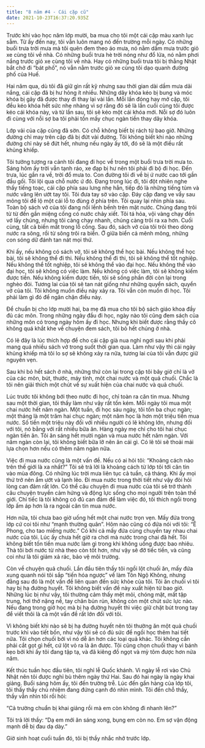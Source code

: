 ```yaml
---
title: "8 năm #4 - Cái cặp cũ"
date: 2021-10-23T16:37:20.935Z
---
```


Trước khi vào học năm lớp mười, ba mua cho tôi một cái cặp màu xanh lục sẫm. Từ ấy đến nay, tôi vẫn luôn mang nó đến trường mỗi ngày. Có những buổi trưa trời mưa mà tôi quên đem theo áo mưa, nó nằm dầm mưa trước giỏ xe cùng tôi về nhà. Có những buổi trưa hè trời nóng như đổ lửa, nó nằm phơi nắng trước giỏ xe cùng tôi về nhà. Hay có những buổi trưa tôi bị thằng Nhật bắt chở đi “bát phố”, nó vẫn nằm trước giỏ xe cùng tôi dạo quanh đường phố của Huế.

Hai năm qua, dù tôi đã giữ gìn rất kỹ nhưng sau thời gian dài dầm mưa dãi nắng, cái cặp đã bị hư hỏng ít nhiều. Những dây khóa kéo bị bung và móc khóa bị gãy đã được thay đi thay lại vài lần. Mỗi lần đóng hay mở cặp, tôi đều kéo khóa hết sức nhẹ nhàng vì sợ rằng đó sẽ là lần cuối cùng tôi được kéo cái khóa này, và từ lần sau, tôi sẽ kéo một cái khóa mới. Nỗi sợ đó luôn đi cùng với nỗi sợ ba tôi phải tốn mấy chục ngàn tiền thay dây khóa.

Lớp vải của cặp cũng đã sờn. Có chỗ không biết bị rách từ bao giờ. Những đường chỉ may trên cặp đã bị đứt vài đường. Tôi không biết khi nào những đường chỉ này sẽ đứt hết, nhưng nếu ngày ấy tới, đó sẽ là một điều rất khủng khiếp.

Tôi tưởng tượng ra cảnh tôi đang đi học về trong một buổi trưa trời mưa to. Sáng hôm ấy trời vẫn tạnh ráo, xe đạp bị hư nên tôi phải đi bộ đi học. Đến trưa, lúc gần ra về, trời đổ mưa to. Con đường tôi đi về bị ứ nước cao tới gần đầu gối. Tôi lội qua chỗ nước ứ đó. Đang trong lúc đi, tôi đột nhiên nghe thấy tiếng toạc, cái cặp phía sau lưng nhẹ hẳn, tiếp đó là những tiếng tủm và nước văng lên ướt tay tôi. Tôi đưa tay sờ vào cặp. Đáy cặp đang ve vẩy sau mông tôi để lộ một cái lỗ to đùng ở phía trên. Tôi quay lại nhìn phía sau. Toàn bộ sách vở của tôi đang nổi lềnh bềnh trên mặt nước. Chúng đang trôi từ từ đến gần miệng cống có nước chảy xiết. Tôi tá hỏa, vội vàng chạy đến vớ lấy chúng, nhưng tôi càng chạy nhanh, chúng càng trôi ra xa hơn. Cuối cùng, tất cả biến mất trong lỗ cống. Sau đó, sách vở của tôi trôi theo dòng nước ra sông, rồi từ sông trôi ra biển. Ở giữa biển cả mênh mông, những con sóng dữ đánh tan nát mọi thứ.

Khi ấy, nếu không có sách vở, tôi sẽ không thể học bài. Nếu không thể học bài, tôi sẽ không thể đi thi. Nếu không thể đi thi, tôi sẽ không thể tốt nghiệp. Nếu không thể tốt nghiệp, tôi sẽ không thể vào đại học. Nếu không thể vào đại học, tôi sẽ không có việc làm. Nếu không có việc làm, tôi sẽ không kiếm được tiền. Nếu không kiếm được tiền, tôi sẽ sống phần đời còn lại trong nghèo đói. Tương lai của tôi sẽ tan nát giống như những quyển sách, quyển vở của tôi. Tôi không muốn điều này xảy ra. Tôi vẫn còn muốn đi học. Tôi phải làm gì đó để ngăn chặn điều này.

Để chuẩn bị cho lớp mười hai, ba mẹ đã mua cho tôi bộ sách giáo khoa đầy đủ các môn. Trong những ngày đầu đi học, ngày nào tôi cũng đem sách của những môn có trong ngày hôm ấy đi học. Nhưng khi biết được rằng thầy cô không quá khắt khe về chuyện đem sách, tôi bỏ hết chúng ở nhà.

Có lẽ đây là lúc thích hợp để cho cái cặp già nua nghỉ ngơi sau khi phải mang quá nhiều sách vở trong suốt thời gian qua. Làm như vậy thì cái ngày khủng khiếp mà tôi lo sợ sẽ không xảy ra nữa, tương lai của tôi vẫn được giữ nguyên vẹn.

Sau khi bỏ hết sách ở nhà, những thứ còn lại trong cặp tôi bây giờ chỉ là vở của các môn, bút, thước, máy tính, một chai nước và một quả chuối. Chắc là tôi nên giải thích một chút về sự xuất hiện của chai nước và quả chuối.

Lúc trước tôi không bới theo nước đi học, chỉ toàn ra căn tin mua. Nhưng sau một thời gian, tôi thấy làm như vậy rất tốn kém. Mỗi ngày tôi mua một chai nước hết năm ngàn. Một tuần, đi học sáu ngày, tôi tốn ba chục ngàn; một tháng là một trăm hai chục ngàn; một năm học là hơn một triệu tiền mua nước. Số tiền một triệu này đối với nhiều người có lẽ không lớn, nhưng đối với tôi, nó bằng với rất nhiều bữa ăn. Hàng ngày mẹ chỉ cho tôi hai chục ngàn tiền ăn. Tôi ăn sáng hết mười ngàn và mua nước hết năm ngàn. Với năm ngàn còn lại, tôi không biết bữa lỡ nên ăn cái gì. Có lẽ tôi sẽ thoải mái lựa chọn hơn nếu có thêm năm ngàn nữa.

Việc đi mua nước cũng là một vấn đề. Nếu có ai hỏi tôi: “Khoảng cách nào trên thế giới là xa nhất?” Tôi sẽ trả lời là khoảng cách từ lớp tôi tới căn tin vào mùa đông. Có những lúc trời mưa liên tục cả tuần, cả tháng. Khi ấy mọi thứ trở nên ẩm ướt và lạnh lẽo. Đi mua nước trong thời tiết như vậy đòi hỏi lòng can đảm rất lớn. Có thể câu chuyện đi mua nước của tôi sẽ trở thành câu chuyện truyền cảm hứng và động lực sống cho mọi người trên toàn thế giới. Chỉ tiếc là tôi không có đủ can đảm để làm việc đó, tôi thích ngồi trong lớp ấm áp hơn là ra ngoài căn tin mua nước.

Hơn nữa, tôi chưa bao giờ uống hết một chai nước trọn vẹn. Mấy đứa trong lớp cứ coi tôi như “mạnh thường quân”. Hôm nào cũng có đứa nói với tôi: “Ê Phong, cho tao miếng nước.” Có khi cả mấy đứa cùng chuyền tay nhau chai nước của tôi. Lúc ấy chưa hết giờ ra chơi mà nước trong chai đã hết. Tôi không biết tốn tiền mua nước làm gì trong khi không uống được bao nhiêu. Thà tôi bới nước từ nhà theo còn tốt hơn, như vậy sẽ đỡ tiếc tiền, và cũng coi như là tôi giảm xả rác, bảo vệ môi trường.

Còn về chuyện quả chuối. Lần đầu tiên thấy tôi ngồi lột chuối ăn, mấy đứa xung quanh nói tôi sắp “tiến hóa ngược” về làm Tôn Ngộ Không, nhưng đằng sau đó là một vấn đề liên quan đến sức khỏe của tôi. Tôi ăn chuối vì tôi hay bị hạ đường huyết. Tôi không biết vấn đề này xuất hiện từ bao giờ. Những lúc bị như vậy, tôi thường cảm thấy mệt mỏi, chóng mặt, mất tập trung, hơi thở nặng nề, tay chân bủn rủn, không còn một chút sức lực nào. Nếu đang trong giờ học mà bị hạ đường huyết thì việc giữ chặt bút trong tay để viết thôi là cả một vấn đề rất lớn đối với tôi.

Vì không biết khi nào sẽ bị hạ đường huyết nên tôi thường ăn một quả chuối trước khi vào tiết bốn, như vậy tôi sẽ có đủ sức để ngồi học thêm hai tiết nữa. Tôi chọn chuối bởi vì nó dễ ăn hơn các loại quả khác. Tôi không cần phải cắt gọt gì hết, cứ lột vỏ ra là ăn được. Tôi cũng chọn chuối thay vì bánh kẹo bởi khi ấy tôi đang tập tạ, và đã kiêng đồ ngọt và mỳ tôm được hơn nửa năm.

Kết thúc tuần học đầu tiên, tôi nghỉ lễ Quốc khánh. Vì ngày lễ rơi vào Chủ Nhật nên tôi được nghỉ bù thêm ngày thứ Hai. Sau đó hai ngày là ngày khai giảng. Buổi sáng hôm ấy, tôi đến trường trễ. Lúc đến gần hàng của lớp tôi, tôi thấy thầy chủ nhiệm đang đứng cạnh đó nhìn mình. Tôi đến chỗ thầy, thầy vẫn nhìn tôi rồi hỏi:

“Cả trường chuẩn bị khai giảng rồi mà em còn không đi nhanh lên?”

Tôi trả lời thầy: “Dạ em mới ăn sáng xong, bụng em còn no. Em sợ vận động mạnh dễ bị đau dạ dày.”

Giờ sinh hoạt cuối tuần đó, tôi bị thầy nhắc nhở trước lớp.
